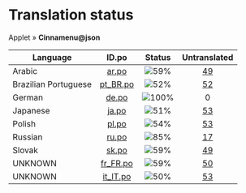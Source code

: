 # Translation status
Applet &#187; **Cinnamenu@json**

Language | ID.po | Status | Untranslated
---------|:--:|:------:|:-----------:
Arabic | [ar.po](po/ar.po) | ![59%](http://progressed.io/bar/59) | [49](untranslated-po/ar.po)
Brazilian Portuguese | [pt_BR.po](po/pt_BR.po) | ![52%](http://progressed.io/bar/52) | [52](untranslated-po/pt_BR.po)
German | [de.po](po/de.po) | ![100%](http://progressed.io/bar/100) | 0
Japanese | [ja.po](po/ja.po) | ![51%](http://progressed.io/bar/51) | [53](untranslated-po/ja.po)
Polish | [pl.po](po/pl.po) | ![54%](http://progressed.io/bar/54) | [53](untranslated-po/pl.po)
Russian | [ru.po](po/ru.po) | ![85%](http://progressed.io/bar/85) | [17](untranslated-po/ru.po)
Slovak | [sk.po](po/sk.po) | ![59%](http://progressed.io/bar/59) | [49](untranslated-po/sk.po)
UNKNOWN | [fr_FR.po](po/fr_FR.po) | ![59%](http://progressed.io/bar/59) | [50](untranslated-po/fr_FR.po)
UNKNOWN | [it_IT.po](po/it_IT.po) | ![50%](http://progressed.io/bar/50) | [53](untranslated-po/it_IT.po)
